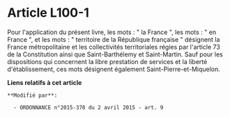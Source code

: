 # Article L100-1

Pour l'application du présent livre, les mots : " la France ", les mots : " en France ", et les mots : " territoire de la
République française " désignent la France métropolitaine et les collectivités territoriales régies par l'article 73 de la
Constitution ainsi que Saint-Barthélemy et Saint-Martin. Sauf pour les dispositions qui concernent la libre prestation de
services et la liberté d'établissement, ces mots désignent également  Saint-Pierre-et-Miquelon.

**Liens relatifs à cet article**

	**Modifié par**:

	  - ORDONNANCE n°2015-378 du 2 avril 2015 - art. 9
